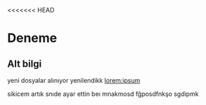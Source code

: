 <<<<<<< HEAD
# Deneme

## Alt bilgi
yeni dosyalar alınıyor
yenilendikk
[lorem:ipsum](https://google.com)

sikicem artık snıde ayar ettin beı mnakmosd fğposdfnkşo sgdipmk
